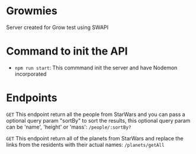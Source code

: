 # Growmies
Server created for Grow test using SWAPI 

# Command to init the API

* `npm run start`: This commmand init the server and have Nodemon incorporated

# Endpoints

`GET` This endpoint return all the people from StarWars and you can pass a optional query param "sortBy" to sort the results, this optional query param can be 'name', 'height' or 'mass': `/people/:sortBy?` 

`GET` This endpoint return all of the planets from StarWars and replace the links from the residents with their actual names: `/planets/getAll` 